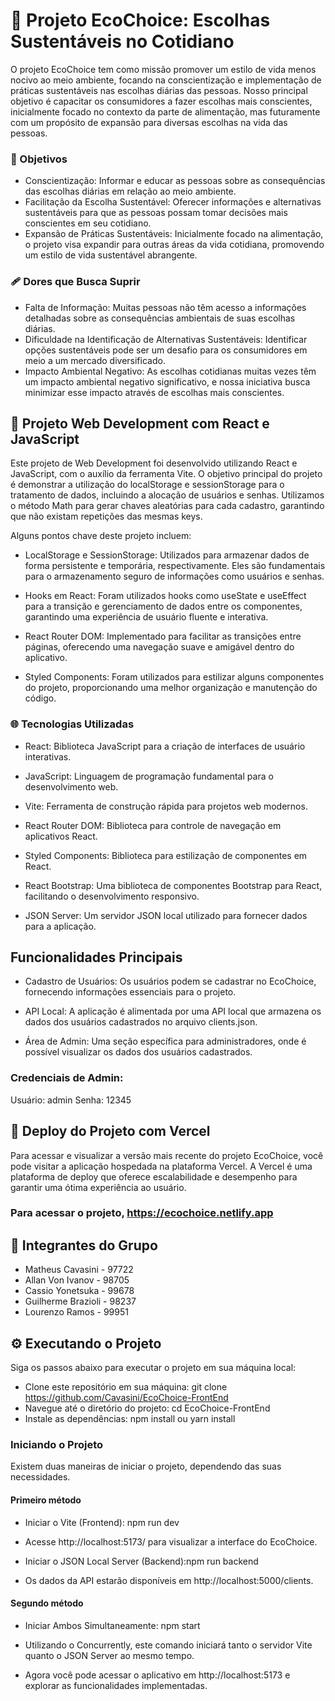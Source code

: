 # 💚 Projeto EcoChoice: Escolhas Sustentáveis no Cotidiano
O projeto EcoChoice tem como missão promover um estilo de vida menos nocivo ao meio ambiente, focando na conscientização e implementação de práticas sustentáveis nas escolhas diárias das pessoas. Nosso principal objetivo é capacitar os consumidores a fazer escolhas mais conscientes, inicialmente focado no contexto da parte de alimentação, mas futuramente com um propósito de expansão para diversas escolhas na vida das pessoas.

### 🎯 Objetivos
- Conscientização: Informar e educar as pessoas sobre as consequências das escolhas diárias em relação ao meio ambiente.
- Facilitação da Escolha Sustentável: Oferecer informações e alternativas sustentáveis para que as pessoas possam tomar decisões mais conscientes em seu cotidiano.
- Expansão de Práticas Sustentáveis: Inicialmente focado na alimentação, o projeto visa expandir para outras áreas da vida cotidiana, promovendo um estilo de vida sustentável abrangente.
### 🩹 Dores que Busca Suprir
- Falta de Informação: Muitas pessoas não têm acesso a informações detalhadas sobre as consequências ambientais de suas escolhas diárias.
- Dificuldade na Identificação de Alternativas Sustentáveis: Identificar opções sustentáveis pode ser um desafio para os consumidores em meio a um mercado diversificado.
- Impacto Ambiental Negativo: As escolhas cotidianas muitas vezes têm um impacto ambiental negativo significativo, e nossa iniciativa busca minimizar esse impacto através de escolhas mais conscientes.


## 📑 Projeto Web Development com React e JavaScript
Este projeto de Web Development foi desenvolvido utilizando React e JavaScript, com o auxílio da ferramenta Vite. O objetivo principal do projeto é demonstrar a utilização do localStorage e sessionStorage para o tratamento de dados, incluindo a alocação de usuários e senhas. Utilizamos o método Math para gerar chaves aleatórias para cada cadastro, garantindo que não existam repetições das mesmas keys.

Alguns pontos chave deste projeto incluem:

- LocalStorage e SessionStorage: Utilizados para armazenar dados de forma persistente e temporária, respectivamente. Eles são fundamentais para o armazenamento seguro de informações como usuários e senhas.

- Hooks em React: Foram utilizados hooks como useState e useEffect para a transição e gerenciamento de dados entre os componentes, garantindo uma experiência de usuário fluente e interativa.

- React Router DOM: Implementado para facilitar as transições entre páginas, oferecendo uma navegação suave e amigável dentro do aplicativo.

- Styled Components: Foram utilizados para estilizar alguns componentes do projeto, proporcionando uma melhor organização e manutenção do código.

### 🌐 Tecnologias Utilizadas
- React: Biblioteca JavaScript para a criação de interfaces de usuário interativas.

- JavaScript: Linguagem de programação fundamental para o desenvolvimento web.

- Vite: Ferramenta de construção rápida para projetos web modernos.

- React Router DOM: Biblioteca para controle de navegação em aplicativos React.

- Styled Components: Biblioteca para estilização de componentes em React.

- React Bootstrap: Uma biblioteca de componentes Bootstrap para React, facilitando o desenvolvimento responsivo.

- JSON Server: Um servidor JSON local utilizado para fornecer dados para a aplicação.

## Funcionalidades Principais
- Cadastro de Usuários: Os usuários podem se cadastrar no EcoChoice, fornecendo informações essenciais para o projeto.

- API Local: A aplicação é alimentada por uma API local que armazena os dados dos usuários cadastrados no arquivo clients.json.

- Área de Admin: Uma seção específica para administradores, onde é possível visualizar os dados dos usuários cadastrados.

### Credenciais de Admin:
Usuário: admin
Senha: 12345

## 📂 Deploy do Projeto com Vercel
Para acessar e visualizar a versão mais recente do projeto EcoChoice, você pode visitar a aplicação hospedada na plataforma Vercel. A Vercel é uma plataforma de deploy que oferece escalabilidade e desempenho para garantir uma ótima experiência ao usuário.

### Para acessar o projeto, https://ecochoice.netlify.app

## 🤝 Integrantes do Grupo
- Matheus Cavasini - 97722
- Allan Von Ivanov - 98705
- Cassio Yonetsuka - 99678
- Guilherme Brazioli - 98237
- Lourenzo Ramos - 99951

## ⚙️ Executando o Projeto
Siga os passos abaixo para executar o projeto em sua máquina local:

- Clone este repositório em sua máquina: git clone https://github.com/Cavasini/EcoChoice-FrontEnd
- Navegue até o diretório do projeto: cd EcoChoice-FrontEnd
- Instale as dependências: npm install ou yarn install

### Iniciando o Projeto
Existem duas maneiras de iniciar o projeto, dependendo das suas necessidades.

#### Primeiro método

- Iniciar o Vite (Frontend): npm run dev
- Acesse http://localhost:5173/ para visualizar a interface do EcoChoice.

- Iniciar o JSON Local Server (Backend):npm run backend
- Os dados da API estarão disponíveis em http://localhost:5000/clients.

#### Segundo método

- Iniciar Ambos Simultaneamente: npm start
- Utilizando o Concurrently, este comando iniciará tanto o servidor Vite quanto o JSON Server ao mesmo tempo.


- Agora você pode acessar o aplicativo em http://localhost:5173 e explorar as funcionalidades implementadas.
